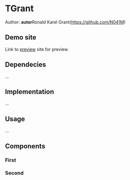 # TGrant
Author: **autor**Ronald Karel Grant(https://github.com/N041M)
## Demo site
Link to [preview](https://pslib-cz.github.io/2022l4web-css-typographic-library-N041M) site for preview.
## Dependecies
...
## Implementation
...
## Usage
...
## Components
### First
### Second
